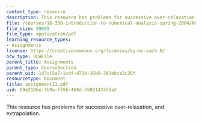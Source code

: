 ```yaml
---
content_type: resource
description: This resource has problems for successive over-relaxation, and extrapolation.
file: /courses/18-330-introduction-to-numerical-analysis-spring-2004/08e218befb9af556468d5502147455a2_assignment11.pdf
file_size: 39809
file_type: application/pdf
learning_resource_types:
- Assignments
license: https://creativecommons.org/licenses/by-nc-sa/4.0/
ocw_type: OCWFile
parent_title: Assignments
parent_type: CourseSection
parent_uid: 1d7c15a7-1cdf-d71d-36b8-393ebca3c26f
resourcetype: Document
title: assignment11.pdf
uid: 08e218be-fb9a-f556-468d-5502147455a2
---
```

This resource has problems for successive over-relaxation, and extrapolation.